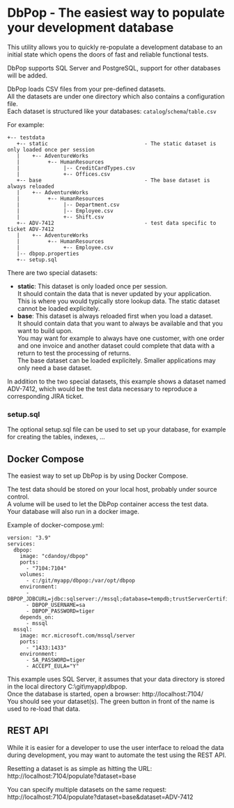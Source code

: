 
# DbPop - The easiest way to populate your development database

This utility allows you to quickly re-populate a development database to an initial state
which opens the doors of fast and reliable functional tests.

DbPop supports SQL Server and PostgreSQL, support for other databases will be added.

DbPop loads CSV files from your pre-defined datasets.<br/>
All the datasets are under one directory which also contains a configuration file.<br/>
Each dataset is structured like your databases: `catalog`/`schema`/`table.csv`

For example:

```
+-- testdata
   +-- static                               - The static dataset is only loaded once per session
   |    +-- AdventureWorks
   |         +-- HumanResources
   |              |-- CreditCardTypes.csv
   |              +-- Offices.csv
   +-- base                                 - The base dataset is always reloaded
   |    +-- AdventureWorks
   |         +-- HumanResources
   |              |-- Department.csv                           
   |              |-- Employee.csv                     
   |              +-- Shift.csv              
   +-- ADV-7412                             - test data specific to ticket ADV-7412           
   |    +-- AdventureWorks
   |         +-- HumanResources
   |              +-- Employee.csv
   |-- dbpop.properties
   +-- setup.sql
```

There are two special datasets:
* **static**: This dataset is only loaded once per session.<br/>
  It should contain the data that is never updated by your application.<br/>
  This is where you would typically store lookup data. The static dataset cannot be loaded explicitely.
* **base**: This dataset is always reloaded first when you load a dataset.<br/>
  It should contain data that you want to always be available and that you want to build upon.<br/>
  You may want for example to always have one customer, with one order and one invoice and another dataset could complete that data with a
  return to test the processing of returns.<br/>
  The base dataset can be loaded explicitely. Smaller applications may only need a base dataset. 

In addition to the two special datasets, this example shows a dataset named ADV-7412, which would be the test data necessary to 
reproduce a corresponding JIRA ticket. 

### setup.sql
The optional setup.sql file can be used to set up your database, for example for creating the tables, indexes, ...</br>

## Docker Compose
The easiest way to set up DbPop is by using Docker Compose.

The test data should be stored on your local host, probably under source control.<br/>
A volume will be used to let the DbPop container access  the test data.<br/>
Your database will also run in a docker image.

Example of docker-compose.yml:
```
version: "3.9"
services:
  dbpop:
    image: "cdandoy/dbpop"
    ports:
      - "7104:7104"
    volumes:
      - c:/git/myapp/dbpop:/var/opt/dbpop
    environment:
      - DBPOP_JDBCURL=jdbc:sqlserver://mssql;database=tempdb;trustServerCertificate=true
      - DBPOP_USERNAME=sa
      - DBPOP_PASSWORD=tiger
    depends_on:
      - mssql
  mssql:
    image: mcr.microsoft.com/mssql/server
    ports:
      - "1433:1433"
    environment:
      - SA_PASSWORD=tiger
      - ACCEPT_EULA="Y"
```

This example uses SQL Server, it assumes that your data directory is stored in the local directory C:\git\myapp\dbpop.<br/>
Once the database is started, open a browser: http://localhost:7104/ <br/>
You should see your dataset(s). The green button in front of the name is used to re-load that data.

## REST API
While it is easier for a developer to use the user interface to reload the data during development, you may want to
automate the test using the REST API.

Resetting a dataset is as simple as hitting the URL: http://localhost:7104/populate?dataset=base

You can specify multiple datasets on the same request: http://localhost:7104/populate?dataset=base&dataset=ADV-7412


